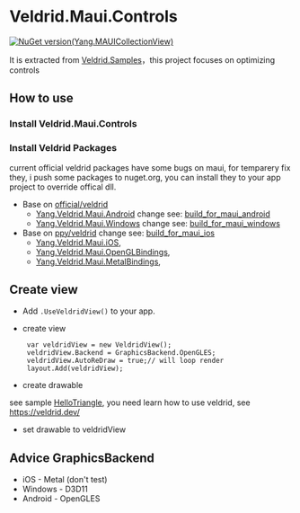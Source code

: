 # Veldrid.Maui.Controls
[![NuGet version(Yang.MAUICollectionView)](https://img.shields.io/nuget/v/Veldrid.Maui.Controls?label=Veldrid.Maui.Controls)](https://www.nuget.org/packages/Veldrid.Maui.Controls)

It is extracted from [Veldrid.Samples](https://github.com/xtuzy/Veldrid.Samples)，this project focuses on optimizing controls
## How to use
### Install Veldrid.Maui.Controls
### Install Veldrid Packages
current official veldrid packages have some bugs on maui, for temparery fix they, i push some packages to nuget.org, you can install they to your app project to override offical dll.
- Base on [official/veldrid](https://github.com/veldrid/veldrid)
    - [Yang.Veldrid.Maui.Android](https://www.nuget.org/packages/Yang.Veldrid.Maui.Android/) change see: [build_for_maui_android](https://github.com/xtuzy/veldrid.maui/tree/build_for_maui_android)
    - [Yang.Veldrid.Maui.Windows](https://www.nuget.org/packages/Yang.Veldrid.Maui.Windows/) change see: [build_for_maui_windows](https://github.com/xtuzy/veldrid.maui/tree/build_for_maui_windows)
- Base on [ppy/veldrid](https://github.com/ppy/veldrid) change see: [build_for_maui_ios](https://github.com/xtuzy/veldrid.maui/tree/build_for_maui_ios)
    - [Yang.Veldrid.Maui.iOS](https://www.nuget.org/packages/Yang.Veldrid.Maui.iOS/),
    - [Yang.Veldrid.Maui.OpenGLBindings](https://www.nuget.org/packages/Yang.Veldrid.Maui.OpenGLBindings/),
    - [Yang.Veldrid.Maui.MetalBindings](https://www.nuget.org/packages/Yang.Veldrid.Maui.MetalBindings/),

## Create view
- Add `.UseVeldridView()` to your app.
- create view

  ```
   var veldridView = new VeldridView();
   veldridView.Backend = GraphicsBackend.OpenGLES;
   veldridView.AutoReDraw = true;// will loop render
   layout.Add(veldridView);
  ```
- create drawable

 see sample [HelloTriangle](https://github.com/xtuzy/Veldrid.Maui.Controls/blob/main/Veldrid.Maui.Controls.Samples.Core/LearnOpenGL/HelloTriangle.cs), you need learn how to use veldrid, see https://veldrid.dev/
 - set drawable to veldridView

## Advice GraphicsBackend
- iOS - Metal (don't test)
- Windows - D3D11
- Android - OpenGLES
